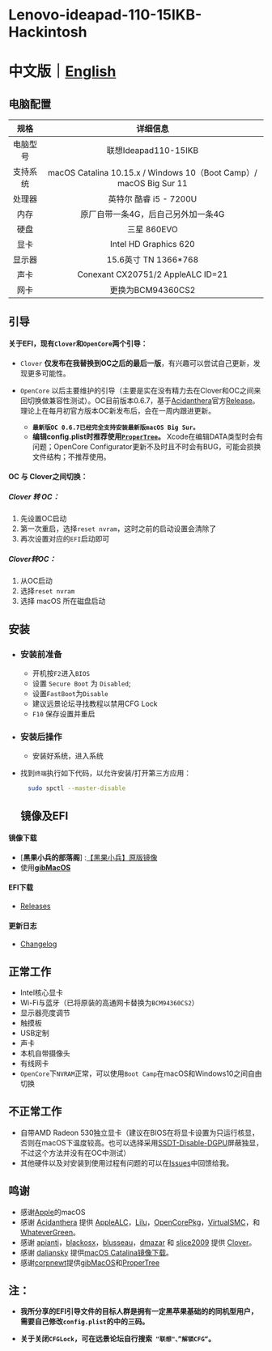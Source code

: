 # Lenovo-ideapad-110-15IKB-Hackintosh

# 中文版｜[English]( README-EN.md)

## 电脑配置

|   规格   |                           详细信息                           |
| :------: | :----------------------------------------------------------: |
| 电脑型号 |                     联想Ideapad110-15IKB                     |
| 支持系统 | macOS Catalina 10.15.x / Windows 10（Boot Camp）/ macOS Big Sur 11 |
|  处理器  |                    英特尔 酷睿 i5 - 7200U                    |
|   内存   |              原厂自带一条4G，后自己另外加一条4G              |
|   硬盘   |                         三星 860EVO                          |
|   显卡   |                    Intel HD Graphics 620                     |
|  显示器  |                     15.6英寸 TN 1366*768                     |
|   声卡   |              Conexant CX20751/2  AppleALC ID=21              |
|   网卡   |                      更换为BCM94360CS2                       |

## 引导

#### 关于EFI，现有`Clover`和`OpenCore`两个引导：

- `Clover`  **仅发布在我替换到OC之后的最后一版**，有兴趣可以尝试自己更新，发现更多可能性。

- `OpenCore`  以后主要维护的引导（主要是实在没有精力去在Clover和OC之间来回切换做兼容性测试）。OC目前版本0.6.7，基于[Acidanthera](https://github.com/acidanthera)官方[Release](https://github.com/acidanthera/OpenCorePkg/releases)。理论上在每月初官方版本OC新发布后，会在一周内跟进更新。
  - **`最新版OC 0.6.7已经完全支持安装最新版macOS Big Sur。`**
  - **编辑config.plist时推荐使用[`ProperTree`](https://github.com/corpnewt/ProperTree)。** Xcode在编辑DATA类型时会有问题；OpenCore Configurator更新不及时且不时会有BUG，可能会损换文件结构；不推荐使用。


#### OC 与 Clover之间切换：

##### Clover 转 OC：

1. 先设置OC启动
2. 第一次重启，选择`reset nvram`，这时之前的启动设置会清除了
3. 再次设置对应的`EFI`启动即可

##### Clover转OC：

1. 从OC启动
2. 选择`reset nvram`
3. 选择 macOS 所在磁盘启动



## 安装

- ### 安装前准备
  
  - 开机按`F2`进入`BIOS`
  - 设置 `Secure Boot` 为 `Disabled`;
  - 设置`FastBoot`为`Disable`
  - 建议远景论坛寻找教程以禁用CFG Lock
  - `F10` 保存设置并重启

- ### 安装后操作

  - 安装好系统，进入系统
  
- 找到`终端`执行如下代码，以允许安装/打开第三方应用：
  
  ```sh
    sudo spctl --master-disable
  ```
  
  
  
  ## 镜像及EFI

#### 镜像下载

  - [**黑果小兵的部落阁**] :[【黑果小兵】原版镜像](https://blog.daliansky.net/categories/下载/镜像/)
  - 使用[**gibMacOS**](https://github.com/corpnewt/gibMacOS)
  
#### EFI下载
  
- [Releases](https://github.com/WenvyG/Lenovo-ideapad-110-15IKB-Hackintosh/releases)
  
#### 更新日志  
  
- [Changelog](Changelog.md)
  
  

## 正常工作

- Intel核心显卡
- Wi-Fi与蓝牙（已将原装的高通网卡替换为`BCM94360CS2`）
- 显示器亮度调节
- 触摸板 
- USB定制
- 声卡
- 本机自带摄像头
- 有线网卡
- `OpenCore`下`NVRAM`正常，可以使用`Boot Camp`在macOS和Windows10之间自由切换

## 不正常工作

- 自带AMD Radeon 530独立显卡（建议在BIOS在将显卡设置为只运行核显，否则在macOS下温度较高。也可以选择采用[SSDT-Disable-DGPU](SSDT-Disable-DGPU.aml)屏蔽独显，不过这个方法并没有在OC中测试）
- 其他硬件以及对安装到使用过程有问题的可以在[Issues](https://github.com/WenvyG/Lenovo-ideapad-110-15IKB-Hackintosh/issues)中回馈给我。





## 鸣谢

- 感谢[Apple](https://www.apple.com/cn/)的macOS
- 感谢 [Acidanthera](https://github.com/acidanthera) 提供 [AppleALC](https://github.com/acidanthera/AppleALC)，[Lilu](https://github.com/acidanthera/Lilu)，[OpenCorePkg](https://github.com/acidanthera/OpenCorePkg)，[VirtualSMC](https://github.com/acidanthera/VirtualSMC)，和 [WhateverGreen](https://github.com/acidanthera/WhateverGreen)。
- 感谢 [apianti](https://sourceforge.net/u/apianti)，[blackosx](https://sourceforge.net/u/blackosx)，[blusseau](https://sourceforge.net/u/blusseau)，[dmazar](https://sourceforge.net/u/dmazar) 和 [slice2009](https://sourceforge.net/u/slice2009) 提供 [Clover](https://github.com/CloverHackyColor/CloverBootloader)。
- 感谢 [daliansky](https://github.com/daliansky) 提供[macOS Catalina镜像下载](https://blog.daliansky.net/categories/下载/镜像/)。
- 感谢[corpnewt](https://github.com/corpnewt)提供[gibMacOS](https://github.com/corpnewt/gibMacOS)和[ProperTree](https://github.com/corpnewt/ProperTree)



## 注：

- **我所分享的EFI引导文件的目标人群是拥有一定黑苹果基础的的同机型用户，需要自己修改`config.plist`的中的三码。**

- **关于关闭`CFGLock`，可在远景论坛自行搜索` "联想"、”解锁CFG“`。**

  
